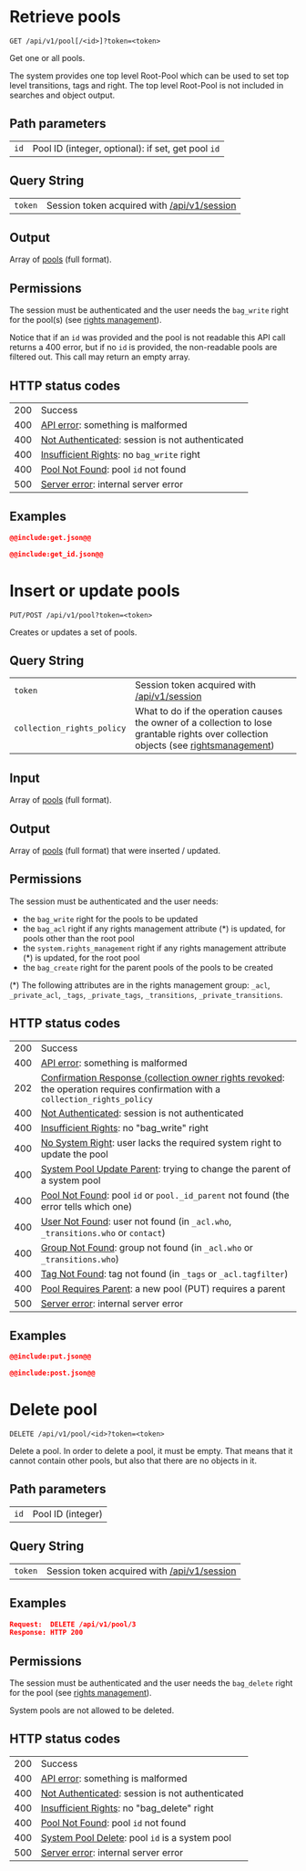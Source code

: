 # Retrieve pools

    GET /api/v1/pool[/<id>]?token=<token>

Get one or all pools.

The system provides one top level Root-Pool which can be used to set top level transitions, tags and right. The top level Root-Pool is not included in searches and object output.

## Path parameters

|   |   |
|---|---|
| `id`    | Pool ID (integer, optional): if set, get pool `id` |

## Query String

|   |   |
|---|---|
| `token` | Session token acquired with [/api/v1/session](/technical/api/session/session.md) |

## Output

Array of [pools](/technical/types/pool/pool.md) (full format).

## Permissions

The session must be authenticated and the user needs the `bag_write` right for the pool(s)
(see [rights management](/technical/rightsmanagement/rightsmanagement.md)).

Notice that if an `id` was provided and the pool is not readable this API call returns a 400 error, but
if no `id` is provided, the non-readable pools are filtered out. This call may return an empty array.

## HTTP status codes

|   |   |
|---|---|
| 200 | Success |
| 400 | [API error](/technical/errors/errors.md#api_error): something is malformed |
| 400 | [Not Authenticated](/technical/errors/errors.md#not_authenticated): session is not authenticated |
| 400 | [Insufficient Rights](/technical/errors/errors.md#insufficient_rights): no `bag_write` right |
| 400 | [Pool Not Found](/technical/errors/errors.md#pool_not_found): pool `id` not found |
| 500 | [Server error](/technical/errors/errors.md#server_error): internal server error |

## Examples

~~~~json
@@include:get.json@@
~~~~

~~~~json
@@include:get_id.json@@
~~~~





# Insert or update pools

    PUT/POST /api/v1/pool?token=<token>

Creates or updates a set of pools.

## Query String

|   |   |
|---|---|
| `token` | Session token acquired with [/api/v1/session](/technical/api/session/session.md) |
| `collection_rights_policy` | What to do if the operation causes the owner of a collection to lose grantable rights over collection objects (see [rightsmanagement](/technical/rightsmanagement/rightsmanagement.md#collection_rights_policy)) |

## Input

Array of [pools](/technical/types/pool/pool.md) (full format).

## Output

Array of [pools](#pool) (full format) that were inserted / updated.

## Permissions

The session must be authenticated and the user needs:

- the `bag_write` right for the pools to be updated
- the `bag_acl` right if any rights management attribute (\*) is updated, for pools other than the root pool
- the `system.rights_management` right if any rights management attribute (\*) is updated, for the root pool
- the `bag_create` right for the parent pools of the pools to be created

(\*) The following attributes are in the rights management group:
`_acl`, `_private_acl`, `_tags`, `_private_tags`, `_transitions`, `_private_transitions`.

## HTTP status codes

|   |   |
|---|---|
| 200 | Success |
| 400 | [API error](/technical/errors/errors.md#api_error): something is malformed |
| 202 | [Confirmation Response (collection owner rights revoked](/technical/confirmation/confirmation.md#corr): the operation requires confirmation with a `collection_rights_policy` |
| 400 | [Not Authenticated](/technical/errors/errors.md#not_authenticated): session is not authenticated |
| 400 | [Insufficient Rights](/technical/errors/errors.md#insufficient_rights): no "bag_write" right |
| 400 | [No System Right](/technical/errors/errors.md#no_system_right): user lacks the required system right to update the pool |
| 400 | [System Pool Update Parent](/technical/errors/errors.md#system_pool_update_parent): trying to change the parent of a system pool |
| 400 | [Pool Not Found](/technical/errors/errors.md#pool_not_found): pool `id` or `pool._id_parent` not found (the error tells which one) |
| 400 | [User Not Found](/technical/errors/errors.md#user_not_found): user not found (in `_acl.who`, `_transitions.who` or `contact`) |
| 400 | [Group Not Found](/technical/errors/errors.md#group_not_found): group not found (in `_acl.who` or `_transitions.who`) |
| 400 | [Tag Not Found](/technical/errors/errors.md#tag_not_found): tag not found (in `_tags` or `_acl.tagfilter`) |
| 400 | [Pool Requires Parent](/technical/errors/errors.md#pool_requires_parent): a new pool (PUT) requires a parent |
| 500 | [Server error](/technical/errors/errors.md#server_error): internal server error |

## Examples

~~~~json
@@include:put.json@@
~~~~

~~~~json
@@include:post.json@@
~~~~





# Delete pool

    DELETE /api/v1/pool/<id>?token=<token>

Delete a pool. In order to delete a pool, it must be empty. That means that it
cannot contain other pools, but also that there are no objects in it.

## Path parameters

|   |   |
|---|---|
| `id`    | Pool ID (integer) |

## Query String

|   |   |
|---|---|
| `token` | Session token acquired with [/api/v1/session](/technical/api/session/session.md) |

## Examples

```json
Request:  DELETE /api/v1/pool/3
Response: HTTP 200
```

## Permissions

The session must be authenticated and the user needs the `bag_delete` right for the pool
(see [rights management](/technical/rightsmanagement/rightsmanagement.md)).

System pools are not allowed to be deleted.

## HTTP status codes

|   |   |
|---|---|
| 200 | Success |
| 400 | [API error](/technical/errors/errors.md#api_error): something is malformed |
| 400 | [Not Authenticated](/technical/errors/errors.md#not_authenticated): session is not authenticated |
| 400 | [Insufficient Rights](/technical/errors/errors.md#insufficient_rights): no "bag_delete" right |
| 400 | [Pool Not Found](/technical/errors/errors.md#pool_not_found): pool `id` not found |
| 400 | [System Pool Delete](/technical/errors/errors.md#system_pool_delete): pool `id` is a system pool |
| 500 | [Server error](/technical/errors/errors.md#server_error): internal server error |
